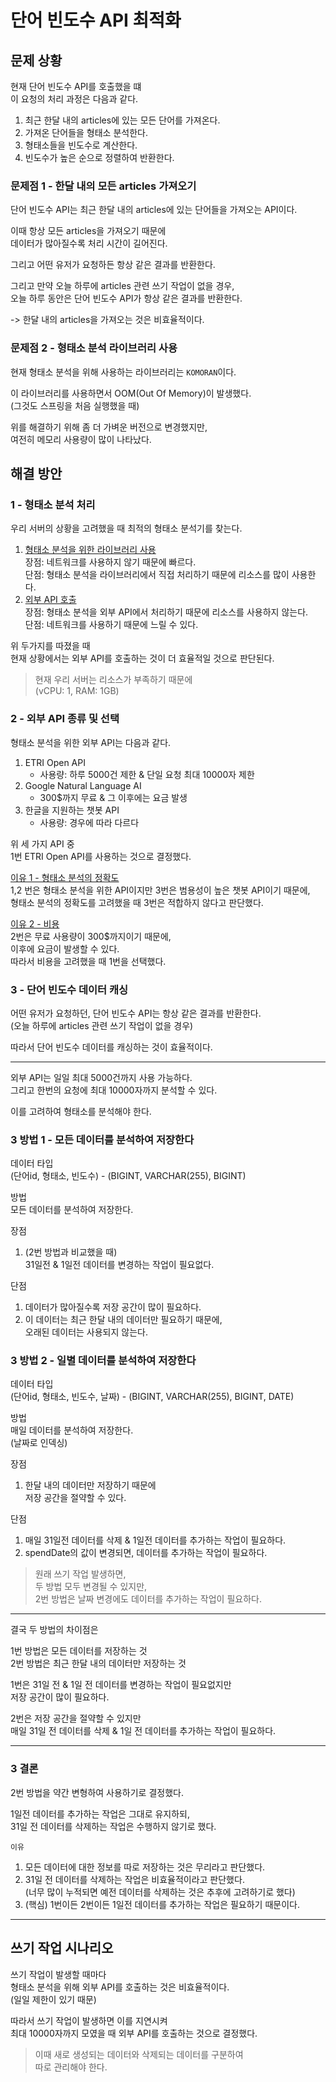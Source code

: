 # 단어 빈도수 API 최적화

## 문제 상황

현재 단어 빈도수 API를 호출했을 떄  
이 요청의 처리 과정은 다음과 같다.

1. 최근 한달 내의 articles에 있는 모든 단어를 가져온다.
2. 가져온 단어들을 형태소 분석한다.
3. 형태소들을 빈도수로 계산한다.
4. 빈도수가 높은 순으로 정렬하여 반환한다.

### 문제점 1 - 한달 내의 모든 articles 가져오기

단어 빈도수 API는 최근 한달 내의 articles에 있는 단어들을 가져오는 API이다.

이때 항상 모든 articles을 가져오기 때문에  
데이터가 많아질수록 처리 시간이 길어진다.

그리고 어떤 유저가 요청하든 항상 같은 결과를 반환한다.

그리고 만약 오늘 하루에 articles 관련 쓰기 작업이 없을 경우,  
오늘 하루 동안은 단어 빈도수 API가 항상 같은 결과를 반환한다.

-> 한달 내의 articles을 가져오는 것은 비효율적이다.

### 문제점 2 - 형태소 분석 라이브러리 사용

현재 형태소 분석을 위해 사용하는 라이브러리는 `KOMORAN`이다.

이 라이브러리를 사용하면서 OOM(Out Of Memory)이 발생했다.  
(그것도 스프링을 처음 실행했을 때)

위를 해결하기 위해 좀 더 가벼운 버전으로 변경했지만,  
여전히 메모리 사용량이 많이 나타났다.

## 해결 방안

### 1 - 형태소 분석 처리

우리 서버의 상황을 고려했을 때 최적의 형태소 분석기를 찾는다.

1. <u>형태소 분석을 위한 라이브러리 사용</u>  
   장점: 네트워크를 사용하지 않기 때문에 빠르다.  
   단점: 형태소 분석을 라이브러리에서 직접 처리하기 때문에 리소스를 많이 사용한다.
2. <u>외부 API 호출</u>  
   장점: 형태소 분석을 외부 API에서 처리하기 때문에 리소스를 사용하지 않는다.  
   단점: 네트워크를 사용하기 때문에 느릴 수 있다.

위 두가지를 따졌을 때  
현재 상황에서는 외부 API를 호출하는 것이 더 효율적일 것으로 판단된다.

> 현재 우리 서버는 리소스가 부족하기 때문에  
> (vCPU: 1, RAM: 1GB)

### 2 - 외부 API 종류 및 선택

형태소 분석을 위한 외부 API는 다음과 같다.

1. ETRI Open API
   - 사용량: 하루 5000건 제한 & 단일 요청 최대 10000자 제한
2. Google Natural Language AI
   - 300$까지 무료 & 그 이후에는 요금 발생
3. 한글을 지원하는 챗봇 API
   - 사용량: 경우에 따라 다르다

위 세 가지 API 중  
1번 ETRI Open API를 사용하는 것으로 결정했다.

<u>이유 1 - 형태소 분석의 정확도</u>  
1,2 번은 형태소 분석을 위한 API이지만 3번은 범용성이 높은 챗봇 API이기 때문에,  
형태소 분석의 정확도를 고려했을 때 3번은 적합하지 않다고 판단했다.

<u>이유 2 - 비용</u>  
2번은 무료 사용량이 300$까지이기 때문에,  
이후에 요금이 발생할 수 있다.  
따라서 비용을 고려했을 때 1번을 선택했다.

### 3 - 단어 빈도수 데이터 캐싱

어떤 유저가 요청하던, 단어 빈도수 API는 항상 같은 결과를 반환한다.  
(오늘 하루에 articles 관련 쓰기 작업이 없을 경우)

따라서 단어 빈도수 데이터를 캐싱하는 것이 효율적이다.

---

외부 API는 일일 최대 5000건까지 사용 가능하다.  
그리고 한번의 요청에 최대 10000자까지 분석할 수 있다.

이를 고려하여 형태소를 분석해야 한다.

### 3 방법 1 - 모든 데이터를 분석하여 저장한다

데이터 타입  
(단어id, 형태소, 빈도수) - (BIGINT, VARCHAR(255), BIGINT)

방법  
모든 데이터를 분석하여 저장한다.

장점
1. (2번 방법과 비교했을 때)  
   31일전 & 1일전 데이터를 변경하는 작업이 필요없다.

단점
1. 데이터가 많아질수록 저장 공간이 많이 필요하다.
2. 이 데이터는 최근 한달 내의 데이터만 필요하기 때문에,  
   오래된 데이터는 사용되지 않는다.



### 3 방법 2 - 일별 데이터를 분석하여 저장한다

데이터 타입  
(단어id, 형태소, 빈도수, 날짜) - (BIGINT, VARCHAR(255), BIGINT, DATE)

방법  
매일 데이터를 분석하여 저장한다.  
(날짜로 인덱싱)

장점
1. 한달 내의 데이터만 저장하기 때문에  
   저장 공간을 절약할 수 있다.

단점
1. 매일 31일전 데이터를 삭제 & 1일전 데이터를 추가하는 작업이 필요하다.
2. spendDate의 값이 변경되면, 데이터를 추가하는 작업이 필요하다.

> 원래 쓰기 작업 발생하면,  
> 두 방법 모두 변경될 수 있지만,  
> 2번 방법은 날짜 변경에도 데이터를 추가하는 작업이 필요하다.

---

결국 두 방법의 차이점은

1번 방법은 모든 데이터를 저장하는 것  
2번 방법은 최근 한달 내의 데이터만 저장하는 것

1번은 31일 전 & 1일 전 데이터를 변경하는 작업이 필요없지만  
저장 공간이 많이 필요하다.

2번은 저장 공간을 절약할 수 있지만  
매일 31일 전 데이터를 삭제 & 1일 전 데이터를 추가하는 작업이 필요하다.

---

### 3 결론

2번 방법을 약간 변형하여 사용하기로 결정했다.

1일전 데이터를 추가하는 작업은 그대로 유지하되,  
31일 전 데이터를 삭제하는 작업은 수행하지 않기로 했다.

`이유`
1. 모든 데이터에 대한 정보를 따로 저장하는 것은 무리라고 판단했다.
2. 31일 전 데이터를 삭제하는 작업은 비효율적이라고 판단했다.  
   (너무 많이 누적되면 예전 데이터를 삭제하는 것은 추후에 고려하기로 했다)
3. (핵심) 1번이든 2번이든 1일전 데이터를 추가하는 작업은 필요하기 때문이다.

---

## 쓰기 작업 시나리오

쓰기 작업이 발생할 때마다  
형태소 분석을 위해 외부 API를 호출하는 것은 비효율적이다.  
(일일 제한이 있기 때문)

따라서 쓰기 작업이 발생하면 이를 지연시켜  
최대 10000자까지 모였을 때 외부 API를 호출하는 것으로 결정했다.

> 이때 새로 생성되는 데이터와 삭제되는 데이터를 구분하여  
> 따로 관리해야 한다.

